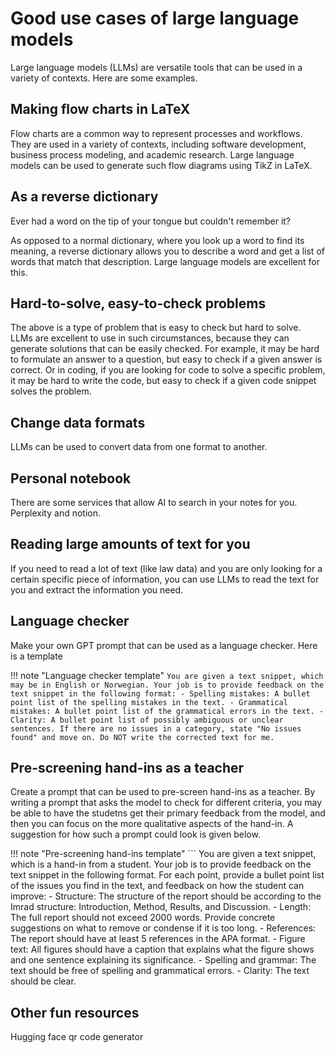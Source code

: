 # Good use cases of large language models

Large language models (LLMs) are versatile tools that can be used in a variety of contexts. Here are some examples.

## Making flow charts in LaTeX

Flow charts are a common way to represent processes and workflows.
They are used in a variety of contexts, including software development, business process modeling, and academic research.
Large language models can be used to generate such flow diagrams using TikZ in LaTeX.

## As a reverse dictionary

Ever had a word on the tip of your tongue but couldn't remember it?

As opposed to a normal dictionary, where you look up a word to find its meaning, a reverse dictionary allows you to describe a word and get a list of words that match that description.
Large language models are excellent for this.

## Hard-to-solve, easy-to-check problems

The above is a type of problem that is easy to check but hard to solve.
LLMs are excellent to use in such circumstances, because they can generate solutions that can be easily checked.
For example, it may be hard to formulate an answer to a question, but easy to check if a given answer is correct.
Or in coding, if you are looking for code to solve a specific problem, it may be hard to write the code, but easy to check if a given code snippet solves the problem.

## Change data formats

LLMs can be used to convert data from one format to another.

## Personal notebook

There are some services that allow AI to search in your notes for you. Perplexity and notion. 


## Reading large amounts of text for you

If you need to read a lot of text (like law data) and you are only looking for a certain specific piece of information, you can use LLMs to read the text for you and extract the information you need.


## Language checker

Make your own GPT prompt that can be used as a language checker. 
Here is a template

!!! note "Language checker template"
    ```
    You are given a text snippet, which may be in English or Norwegian. Your job is to provide feedback on the text snippet in the following format:
    - Spelling mistakes: A bullet point list of the spelling mistakes in the text.
    - Grammatical mistakes: A bullet point list of the grammatical errors in the text.
    - Clarity: A bullet point list of possibly ambiguous or unclear sentences.
    If there are no issues in a category, state "No issues found" and move on. Do NOT write the corrected text for me.
    ```

## Pre-screening hand-ins as a teacher

Create a prompt that can be used to pre-screen hand-ins as a teacher.
By writing a prompt that asks the model to check for different criteria, you may be able to have the studetns get their primary feedback from the model, and then you can focus on the more qualitative aspects of the hand-in.
A suggestion for how such a prompt could look is given below.

!!! note "Pre-screening hand-ins template"
    ```
    You are given a text snippet, which is a hand-in from a student. Your job is to provide feedback on the text snippet in the following format. For each point, provide a bullet point list of the issues you find in the text, and feedback on how the student can improve:
    - Structure: The structure of the report should be according to the Imrad structure: Introduction, Method, Results, and Discussion.
    - Length: The full report should not exceed 2000 words. Provide concrete suggestions on what to remove or condense if it is too long.
    - References: The report should have at least 5 references in the APA format.
    - Figure text: All figures should have a caption that explains what the figure shows and one sentence explaining its significance. 
    - Spelling and grammar: The text should be free of spelling and grammatical errors.
    - Clarity: The text should be clear.


## Other fun resources

Hugging face qr code generator 


